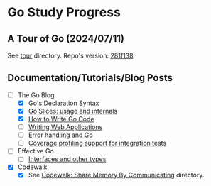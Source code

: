 # Go Study Progress

## A Tour of Go (2024/07/11)

See [tour](tour/) directory. Repo's version: [281f138](https://go.googlesource.com/tour/+/281f13835cebd654dfc48c97cb14b54c21242b05).

## Documentation/Tutorials/Blog Posts

- [ ] The Go Blog
  - [X] [Go's Declaration Syntax](https://go.dev/blog/declaration-syntax)
  - [X] [Go Slices: usage and internals](https://go.dev/blog/slices-intro)
  - [X] [How to Write Go Code](how_to_write_go_code/)
  - [ ] [Writing Web Applications](https://go.dev/doc/articles/wiki/)
  - [ ] [Error handling and Go](https://go.dev/blog/error-handling-and-go)
  - [ ] [Coverage profiling support for integration tests](https://go.dev/doc/build-cover)
- [ ] Effective Go
  - [ ] [Interfaces and other types](https://go.dev/doc/effective_go#interfaces_and_types)
- [X] Codewalk
  - [X] See [Codewalk: Share Memory By Communicating](share_memory_by_communicating/) directory.
